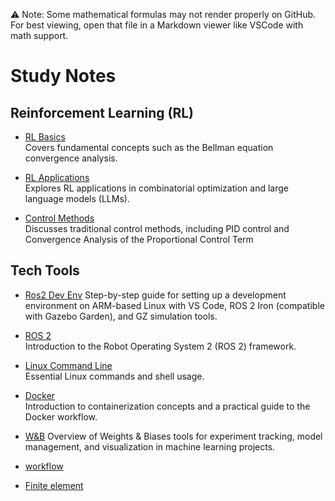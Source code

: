 ⚠️ Note: Some mathematical formulas may not render properly on GitHub. For best viewing, open that file in a Markdown viewer like VSCode with math support.

# Study Notes

## Reinforcement Learning (RL)

- [RL Basics](./RL/RL_basics/rl_basics.md)  
  Covers fundamental concepts such as the Bellman equation convergence analysis.

- [RL Applications](./RL/RL_Applications/RL_application.md)  
  Explores RL applications in combinatorial optimization and large language models (LLMs).

- [Control Methods](./RL/Tradition_Control/Control_Methods.md)  
  Discusses traditional control methods, including PID control and Convergence Analysis of the Proportional Control Term

## Tech Tools

- [Ros2 Dev Env](./Tech%20Tools/dev_env_armsetup/dev_env_armsetup.md)
  Step-by-step guide for setting up a development environment on ARM-based Linux with VS Code, ROS 2 Iron (compatible with Gazebo Garden), and GZ simulation tools.

- [ROS 2](./Tech%20Tools/Ros2/ros2.md)  
  Introduction to the Robot Operating System 2 (ROS 2) framework.

- [Linux Command Line](./Tech%20Tools/Linux/linux.md)  
  Essential Linux commands and shell usage.

- [Docker](./Tech%20Tools/docker/docker.md)  
  Introduction to containerization concepts and a practical guide to the Docker workflow.

- [W&B](./Tech%20Tools/weights&biases/wandb.md)
  Overview of Weights & Biases tools for experiment tracking, model management, and visualization in machine learning projects.

- [workflow](./Tech%20Tools/workflow_doc/workflow.md)

- [Finite element]()